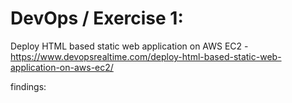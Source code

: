 # DevOps / Exercise 1:

Deploy HTML based static web application on AWS EC2 - https://www.devopsrealtime.com/deploy-html-based-static-web-application-on-aws-ec2/

findings:

